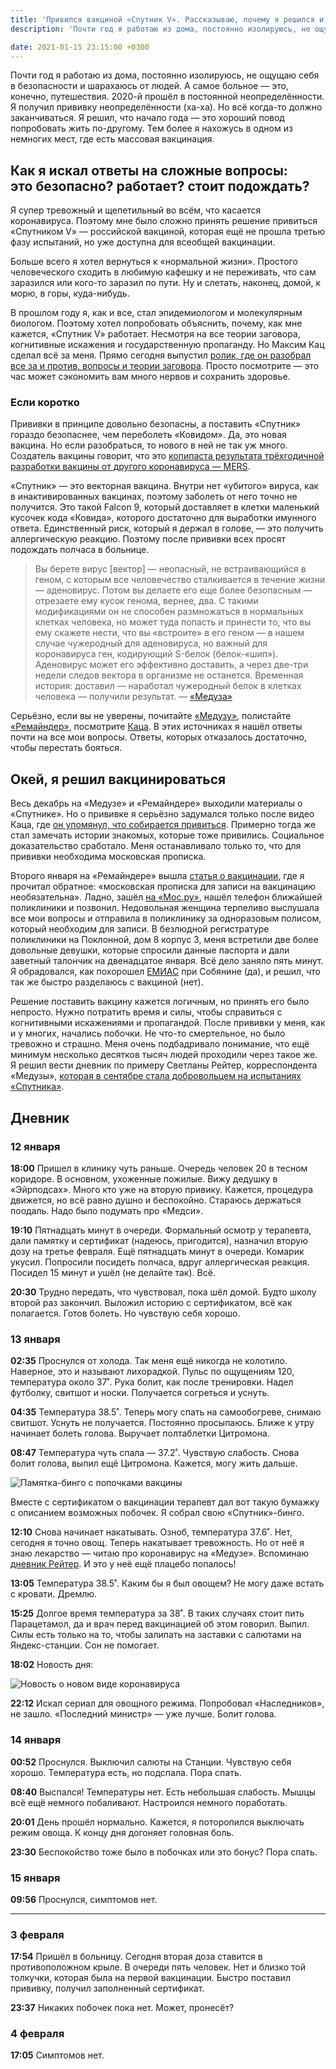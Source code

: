 ```yaml
---
title: 'Привился вакциной «Спутник V». Рассказываю, почему я решился и как всё прошло'
description: 'Почти год я работаю из дома, постоянно изолируюсь, не ощущаю себя в безопасности и шарахаюсь от людей. Я решил, что начало года — это хороший повод попробовать жить по-другому. Тем более я нахожусь в одном из немногих мест, где есть массовая вакцинация.'

date: 2021-01-15 23:15:00 +0300
---
```


Почти год я работаю из дома, постоянно изолируюсь, не ощущаю себя в безопасности и шарахаюсь от людей. А самое больное — это, конечно, путешествия. 2020-й прошёл в постоянной неопределённости. Я получил прививку неопределённости (ха-ха). Но всё когда-то должно заканчиваться. Я решил, что начало года — это хороший повод попробовать жить по-другому. Тем более я нахожусь в одном из немногих мест, где есть массовая вакцинация.

## Как я искал ответы на сложные вопросы: это безопасно? работает? стоит подождать?

Я супер тревожный и щепетильный во всём, что касается коронавируса. Поэтому мне было сложно принять решение привиться «Спутником V» — российской вакциной, которая ещё не прошла третью фазу испытаний, но уже доступна для всеобщей вакцинации.

Больше всего я хотел вернуться к «нормальной жизни». Простого человеческого сходить в любимую кафешку и не переживать, что сам заразился или кого-то заразил по пути. Ну и слетать, наконец, домой, к морю, в горы, куда-нибудь.

В прошлом году я, как и все, стал эпидемиологом и молекулярным биологом. Поэтому хотел попробовать объяснить, почему, как мне кажется, «Спутник V» работает. Несмотря на все теории заговора, когнитивные искажения и государственную пропаганду. Но Максим Кац сделал всё за меня. Прямо сегодня выпустил [ролик, где он разобрал все за и против, вопросы и теории заговора](https://www.youtube.com/watch?v=ykwe9SrL8RA). Просто посмотрите — это час может сэкономить вам много нервов и сохранить здоровье.

### Если коротко

Прививки в принципе довольно безопасны, а поставить «Спутник» гораздо безопаснее, чем переболеть «Ковидом». Да, это новая вакцина. Но если разобраться, то нового в ней не так уж много. Создатель вакцины говорит, что это [копипаста результата трёхгодичной разработки вакцины от другого коронавируса — MERS](https://meduza.io/feature/2020/07/23/sozdatel-rossiyskoy-vaktsiny-ot-koronavirusa-denis-logunov-dal-meduze-pervoe-bolshoe-intervyu-on-rasskazal-stoit-li-zhdat-privivok-k-sentyabryu-2020-goda).

«Спутник» — это векторная вакцина. Внутри нет «убитого» вируса, как в инактивированных вакцинах, поэтому заболеть от него точно не получится. Это такой Falcon 9, который доставляет в клетки маленький кусочек кода «Ковида», которого достаточно для выработки имунного ответа. Единственный риск, который я держал в голове, — это получить аллергическую реакцию. Поэтому после прививки всех просят подождать полчаса в больнице.

> Вы берете вирус [вектор] — неопасный, не встраивающийся в геном, с которым все человечество сталкивается в течение жизни — аденовирус. Потом вы делаете его еще более безопасным — отрезаете ему кусок генома, вернее, два. С такими модификациями он не способен размножаться в нормальных клетках человека, но может туда попасть и принести то, что вы ему скажете нести, что вы «встроите» в его геном — в нашем случае чужеродный для аденовируса, но важный для коронавируса ген, кодирующий S-белок (белок-«шип»). Аденовирус может его эффективно доставить, а через две-три недели следов вектора в организме не останется. Временная история: доставил — наработал чужеродный белок в клетках человека — получили результат. — [«Медуза»](https://meduza.io/feature/2020/07/23/sozdatel-rossiyskoy-vaktsiny-ot-koronavirusa-denis-logunov-dal-meduze-pervoe-bolshoe-intervyu-on-rasskazal-stoit-li-zhdat-privivok-k-sentyabryu-2020-goda)

Серьёзно, если вы не уверены, почитайте [«Медузу»](https://meduza.io/specials/coronavirus), полистайте [«Ремайндер»](https://reminder.media/search?search=коронавирус), посмотрите [Каца](https://www.youtube.com/watch?v=ykwe9SrL8RA). В этих источниках я нашёл ответы почти на все мои вопросы. Ответы, которых отказалось достаточно, чтобы перестать бояться.

## Окей, я решил вакцинироваться

Весь декабрь на «Медузе» и «Ремайндере» выходили материалы о «Спутнике». Но о прививке я серьёзно задумался только после видео Каца, где [он упомянул, что собирается привиться](https://www.youtube.com/watch?v=y_dOxtwfc_k&t=1480). Примерно тогда же стал замечать истории знакомых, которые тоже привились. Социальное доказательство сработало. Меня останавливало только то, что для прививки необходима московская прописка.

Второго января на «Ремайндере» вышла [статья о вакцинации](https://reminder.media/post/how-to-vaccinate-covid-19), где я прочитал обратное: «московская прописка для записи на вакцинацию необязательна». Ладно, зашёл [на «Мос.ру»](https://www.mos.ru/city/projects/covid-19/privivka/), нашёл телефон ближайшей поликлиники и позвонил. Недовольная женщина терпеливо выслушала все мои вопросы и отправила в поликлинику за одноразовым полисом, который необходим для записи. В безлюдной регистратуре поликлиники на Поклонной, дом 8 корпус 3, меня встретили две более довольные девушки, которые спросили данные паспорта и дали заветный талончик на двенадцатое января. Всё дело заняло пять минут. Я обрадовался, как похорошел [ЕМИАС](https://emias.info/) при Собянине (да), и решил, что так же быстро разделаюсь с вакциной (нет).

Решение поставить вакцину кажется логичным, но принять его было непросто. Нужно потратить время и силы, чтобы справиться с когнитивными искажениями и пропагандой. После прививки у меня, как и у многих, начались побочки. Не что-то смертельное, но было тревожно и страшно. Меня очень подбадривало понимание, что ещё минимум несколько десятков тысяч людей проходили через такое же. Я решил вести дневник по примеру Светланы Рейтер, корреспондента «Медузы», [которая в сентябре стала добровольцем на испытаниях «Спутника»](https://meduza.io/feature/2020/09/29/spetskor-meduzy-svetlana-reyter-stala-dobrovoltsem-na-ispytaniyah-vaktsiny-ot-koronavirusa-sputnik-v-my-poprosili-ee-zapisyvat-svoi-oschuscheniya-den-za-dnem).

## Дневник

### 12 января

**18:00** Пришел в клинику чуть раньше. Очередь человек 20 в тесном коридоре. В основном, ухоженные пожилые. Вижу дедушку в «Эйрподсах». Много кто уже на вторую привику. Кажется, процедура движется, но всё равно душно и беспокойно. Стараюсь держаться поодаль. Надо было подумать про «Медси».

**19:10** Пятнадцать минут в очереди. Формальный осмотр у терапевта, дали памятку и сертификат (надеюсь, пригодится), назначил вторую дозу на третье февраля. Ещё пятнадцать минут в очереди. Комарик укусил. Попросили посидеть полчаса, вдруг аллергическая реакция. Посидел 15 минут и ушёл (не делайте так). Всё.

**20:30** Трудно передать, что чувствовал, пока шёл домой. Будто школу второй раз закончил. Выложил историю с сертификатом, всё как полагается. Готов болеть. Но чувствую себя хорошо.

### 13 января

**02:35** Проснулся от холода. Так меня ещё никогда не колотило. Наверное, это и называют лихорадкой. Пульс по ощущениям 120, температура около 37˚. Рука болит, как после тренировки. Надел футболку, свитшот и носки. Получается согреться и уснуть.

**04:35** Температура 38.5˚. Теперь могу спать на самообогреве, снимаю свитшот. Уснуть не получается. Постоянно просыпаюсь. Ближе к утру начинает болеть голова. Выручает полтаблетки Цитромона.

**08:47** Температура чуть спала — 37.2˚. Чувствую слабость. Снова болит голова, выпил ещё Цитромона. Кажется, могу жить дальше.

![Памятка-бинго с попочками вакцины](/sputnik-v/images/bingo.jpg)

Вместе с сертификатом о вакцинации терапевт дал вот такую бумажку с описанием возможных побочек. Я собрал свою «Спутник»-бинго.

**12:10** Снова начинает накатывать. Озноб, температура 37.6˚. Нет, сегодня я точно овощ. Теперь накатывает тревожность. Но от неё я знаю лекарство — читаю про коронавирус на «Медузе». Вспоминаю [дневник Рейтер](https://meduza.io/feature/2020/09/29/spetskor-meduzy-svetlana-reyter-stala-dobrovoltsem-na-ispytaniyah-vaktsiny-ot-koronavirusa-sputnik-v-my-poprosili-ee-zapisyvat-svoi-oschuscheniya-den-za-dnem). И это у неё ещё плацебо попалось!

**13:05** Температура 38.5˚. Каким бы я был овощем? Не могу даже встать с кровати. Дремлю.

**15:25** Долгое время температура за 38˚. В таких случаях стоит пить Парацетамол, да и врач перед вакцинацией об этом говорил. Выпил. Силы есть только на то, чтобы залипать на заставки с салютами на Яндекс-станции. Сон не помогает.

**18:02** Новость дня:

![Новость о новом виде коронавируса](/sputnik-v/images/news.png)

**22:12** Искал сериал для овощного режима. Попробовал «Наследников», не зашло. «Последний министр» — уже лучше. Болит голова.

### 14 января

**00:52** Проснулся. Выключил салюты на Станции. Чувствую себя хорошо. Температура есть, но подспала. Пора спать.

**08:40** Выспался! Температуры нет. Есть небольшая слабость. Мышцы всё ещё немного побаливают. Настроился немного поработать.

**20:01** День прошёл нормально. Кажется, я поторопился выключать режим овоща. К концу дня догоняет головная боль.

**23:30** Беспокойство тоже было в побочках или это бонус? Пора спать.

### 15 января

**09:56** Проснулся, симптомов нет.

---

### 3 февраля

**17:54** Пришёл в больницу. Сегодня вторая доза ставится в противоположном крыле. В очереди пять человек. Нет и близко той толкучки, которая была на первой вакцинации. Быстро поставил прививку, получил заполненный сертификат.

**23:37** Никаких побочек пока нет. Может, пронесёт?

### 4 февраля

**17:05** Симптомов нет.
